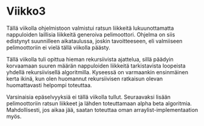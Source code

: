 # Viikko3

Tällä viikolla ohjelmistoon valmistui ratsun liikkeitä lukuunottamatta nappuloiden laillisia liikkeitä generoiva pelimoottori. Ohjelma on siis edistynyt suunnilleen aikataulussa, joskin tavoitteeseen, eli valmiiseen pelimoottoriin ei vielä tällä viikolla päästy. 

Tällä viikolla tuli opittua hieman rekursiivista ajattelua, sillä päädyin korvaamaan suuren määrän nappuloiden liikkeitä tarkistavista loopeista yhdellä rekursiivisellä algoritmilla. Kyseessä on varmaankin ensinmäinen kerta ikinä, kun olen huomannut rekursiivisen ratkaisun olevan huomattavasti helpompi toteuttaa. 

Varsinaisia epäselvyyksiä ei tällä viikolla tullut. Seuraavaksi lisään pelimoottoriin ratsun liikkeet ja lähden toteuttamaan alpha beta algoritmia. Mahdollisesti, jos aikaa jää, saatan toteuttaa oman arraylist-implementaation myös.
